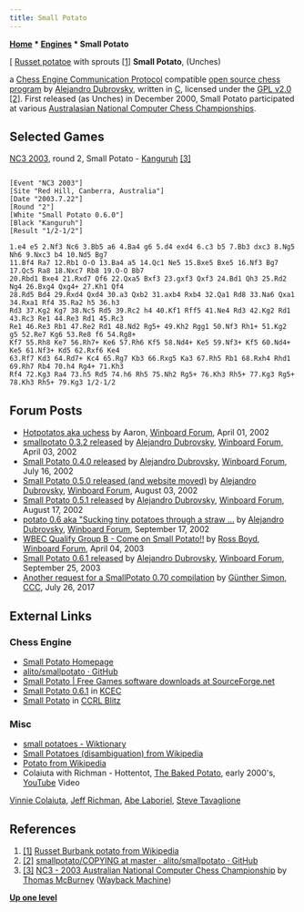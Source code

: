 ```yaml
---
title: Small Potato
---
```

**[Home](Home "Home") \* [Engines](Engines "Engines") \* Small Potato**



[ [Russet potatoe](https://en.wikipedia.org/wiki/Russet_Burbank_potato) with sprouts <a id="cite-note-1" href="#cite-ref-1">[1]</a>
**Small Potato**, (Unches)  

a [Chess Engine Communication Protocol](Chess_Engine_Communication_Protocol "Chess Engine Communication Protocol") compatible [open source chess program](Category:Open_Source "Category:Open Source") by [Alejandro Dubrovsky](Alejandro_Dubrovsky "Alejandro Dubrovsky"), written in [C](C "C"),
licensed under the [GPL v2.0](Free_Software_Foundation#GPL "Free Software Foundation") <a id="cite-note-2" href="#cite-ref-2">[2]</a>.
First released (as Unches) in December 2000, Small Potato participated at various [Australasian National Computer Chess Championships](Australasian_National_Computer_Chess_Championship "Australasian National Computer Chess Championship"). 



## Selected Games


[NC3 2003](NC3_2003 "NC3 2003"), round 2, Small Potato - [Kanguruh](Kanguruh "Kanguruh") <a id="cite-note-3" href="#cite-ref-3">[3]</a>




```

[Event "NC3 2003"]
[Site "Red Hill, Canberra, Australia"]
[Date "2003.7.22"]
[Round "2"]
[White "Small Potato 0.6.0"]
[Black "Kanguruh"]
[Result "1/2-1/2"]

1.e4 e5 2.Nf3 Nc6 3.Bb5 a6 4.Ba4 g6 5.d4 exd4 6.c3 b5 7.Bb3 dxc3 8.Ng5 Nh6 9.Nxc3 b4 10.Nd5 Bg7 
11.Bf4 Ra7 12.Rb1 O-O 13.Ba4 a5 14.Qc1 Ne5 15.Bxe5 Bxe5 16.Nf3 Bg7 17.Qc5 Ra8 18.Nxc7 Rb8 19.O-O Bb7 
20.Rbd1 Bxe4 21.Rxd7 Qf6 22.Qxa5 Bxf3 23.gxf3 Qxf3 24.Bd1 Qh3 25.Rd2 Ng4 26.Bxg4 Qxg4+ 27.Kh1 Qf4 
28.Rd5 Bd4 29.Rxd4 Qxd4 30.a3 Qxb2 31.axb4 Rxb4 32.Qa1 Rd8 33.Na6 Qxa1 34.Rxa1 Rf4 35.Ra2 h5 36.h3 
Rd3 37.Kg2 Kg7 38.Nc5 Rd5 39.Rc2 h4 40.Kf1 Rff5 41.Ne4 Rd3 42.Kg2 Rd1 43.Rc3 Re1 44.Re3 Rd1 45.Rc3 
Re1 46.Re3 Rb1 47.Re2 Rd1 48.Nd2 Rg5+ 49.Kh2 Rgg1 50.Nf3 Rh1+ 51.Kg2 g5 52.Re7 Kg6 53.Re8 f6 54.Rg8+ 
Kf7 55.Rh8 Ke7 56.Rh7+ Ke6 57.Rh6 Kf5 58.Nd4+ Ke5 59.Nf3+ Kf5 60.Nd4+ Ke5 61.Nf3+ Kd5 62.Rxf6 Ke4 
63.Rf7 Kd3 64.Rd7+ Kc4 65.Rg7 Kb3 66.Rxg5 Ka3 67.Rh5 Rb1 68.Rxh4 Rhd1 69.Rh7 Rb4 70.h4 Rg4+ 71.Kh3 
Rf4 72.Kg3 Ra4 73.h5 Rd5 74.h6 Rh5 75.Nh2 Rg5+ 76.Kh3 Rh5+ 77.Kg3 Rg5+ 78.Kh3 Rh5+ 79.Kg3 1/2-1/2

```

## Forum Posts


* [Hotpotatos aka uchess](http://www.open-aurec.com/wbforum/viewtopic.php?f=18&t=36654&p=138928) by Aaron, [Winboard Forum](Computer_Chess_Forums "Computer Chess Forums"), April 01, 2002
* [smallpotato 0.3.2 released](http://www.open-aurec.com/wbforum/viewtopic.php?f=18&t=36671&p=138933) by [Alejandro Dubrovsky](Alejandro_Dubrovsky "Alejandro Dubrovsky"), [Winboard Forum](Computer_Chess_Forums "Computer Chess Forums"), April 03, 2002
* [Small Potato 0.4.0 released](http://www.open-aurec.com/wbforum/viewtopic.php?f=18&t=38201&p=145501) by [Alejandro Dubrovsky](Alejandro_Dubrovsky "Alejandro Dubrovsky"), [Winboard Forum](Computer_Chess_Forums "Computer Chess Forums"), July 16, 2002
* [Small Potato 0.5.0 released (and website moved)](http://www.open-aurec.com/wbforum/viewtopic.php?f=18&t=38456&p=146781) by [Alejandro Dubrovsky](Alejandro_Dubrovsky "Alejandro Dubrovsky"), [Winboard Forum](Computer_Chess_Forums "Computer Chess Forums"), August 03, 2002
* [Small Potato 0.5.1 released](http://www.open-aurec.com/wbforum/viewtopic.php?f=18&t=38652&p=147691) by [Alejandro Dubrovsky](Alejandro_Dubrovsky "Alejandro Dubrovsky"), [Winboard Forum](Computer_Chess_Forums "Computer Chess Forums"), August 17, 2002
* [potato 0.6 aka "Sucking tiny potatoes through a straw ...](http://www.open-aurec.com/wbforum/viewtopic.php?f=18&t=39058&p=149217) by [Alejandro Dubrovsky](Alejandro_Dubrovsky "Alejandro Dubrovsky"), [Winboard Forum](Computer_Chess_Forums "Computer Chess Forums"), September 17, 2002
* [WBEC Qualify Group B - Come on Small Potato!!](http://www.open-aurec.com/wbforum/viewtopic.php?f=18&t=42057&p=160630) by [Ross Boyd](Ross_Boyd "Ross Boyd"), [Winboard Forum](Computer_Chess_Forums "Computer Chess Forums"), April 04, 2003
* [Small Potato 0.6.1 released](http://www.open-aurec.com/wbforum/viewtopic.php?f=18&t=44286&p=169025) by [Alejandro Dubrovsky](Alejandro_Dubrovsky "Alejandro Dubrovsky"), [Winboard Forum](Computer_Chess_Forums "Computer Chess Forums"), September 25, 2003
* [Another request for a SmallPotato 0.70 compilation](http://www.talkchess.com/forum3/viewtopic.php?f=2&t=64727) by [Günther Simon](G%C3%BCnther_Simon "Günther Simon"), [CCC](CCC "CCC"), July 26, 2017


## External Links


### Chess Engine


* [Small Potato Homepage](http://alito.github.io/smallpotato/)
* [alito/smallpotato · GitHub](https://github.com/alito/smallpotato)
* [Small Potato | Free Games software downloads at SourceForge.net](https://sourceforge.net/projects/smallpotato/)
* [Small Potato 0.6.1](http://kirill-kryukov.com/chess/kcec/cgi/engine_details.cgi?print=Details&each_game=1&eng=Small%20Potato%200.6.1) in [KCEC](KCEC "KCEC")
* [Small Potato](http://www.computerchess.org.uk/ccrl/404/cgi/compare_engines.cgi?family=Small%20Potato&print=Rating+list&print=Results+table&print=LOS+table&print=Ponder+hit+table&print=Eval+difference+table&print=Comopp+gamenum+table&print=Overlap+table&print=Score+with+common+opponents) in [CCRL Blitz](CCRL "CCRL")


### Misc


* [small potatoes - Wiktionary](https://en.wiktionary.org/wiki/small_potatoes)
* [Small Potatoes (disambiguation) from Wikipedia](https://en.wikipedia.org/wiki/Small_Potatoes)
* [Potato from Wikipedia](https://en.wikipedia.org/wiki/Potato)
* Colaiuta with Richman - Hottentot, [The Baked Potato](https://en.wikipedia.org/wiki/The_Baked_Potato), early 2000's, [YouTube](https://en.wikipedia.org/wiki/YouTube) Video


 [Vinnie Colaiuta](Category:Vinnie_Colaiuta "Category:Vinnie Colaiuta"), [Jeff Richman](https://www.jeffrichman.net/), [Abe Laboriel](https://en.wikipedia.org/wiki/Abraham_Laboriel), [Steve Tavaglione](https://en.wikipedia.org/wiki/Steve_Tavaglione)
 
## References


1. <a id="cite-ref-1" href="#cite-note-1">[1]</a> [Russet Burbank potato from Wikipedia](https://en.wikipedia.org/wiki/Russet_Burbank_potato)
2. <a id="cite-ref-2" href="#cite-note-2">[2]</a> [smallpotato/COPYING at master · alito/smallpotato · GitHub](https://github.com/alito/smallpotato/blob/master/COPYING)
3. <a id="cite-ref-3" href="#cite-note-3">[3]</a> [NC3 - 2003 Australian National Computer Chess Championship](https://web.archive.org/web/20180713121916/http://home.pacific.net.au/~tommyinoz/nc3.html) by [Thomas McBurney](Thomas_McBurney "Thomas McBurney") ([Wayback Machine](https://en.wikipedia.org/wiki/Wayback_Machine))

**[Up one level](Engines "Engines")**







 
